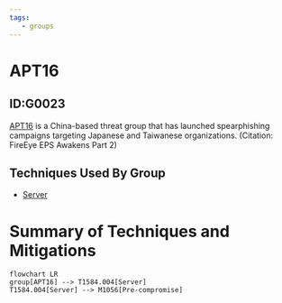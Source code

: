 ```yaml
---
tags:
   - groups
---
```

# APT16
## ID:G0023
[APT16](/mitre/groups/G0023) is a China-based threat group that has launched spearphishing campaigns targeting Japanese and Taiwanese organizations. (Citation: FireEye EPS Awakens Part 2)
## Techniques Used By Group
* [Server](/mitre/techniques/T1584/004)

# Summary of Techniques and Mitigations
```mermaid
flowchart LR
group[APT16] --> T1584.004[Server]
T1584.004[Server] --> M1056[Pre-compromise]
```